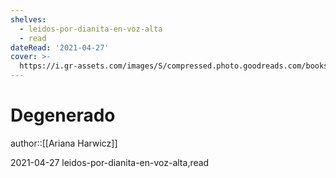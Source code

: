 ```yaml
---
shelves:
  - leidos-por-dianita-en-voz-alta
  - read
dateRead: '2021-04-27'
cover: >-
  https://i.gr-assets.com/images/S/compressed.photo.goodreads.com/books/1559667751l/45479300._SY475_.jpg
---
```

# Degenerado

author::[[Ariana Harwicz]]

2021-04-27
leidos-por-dianita-en-voz-alta,read